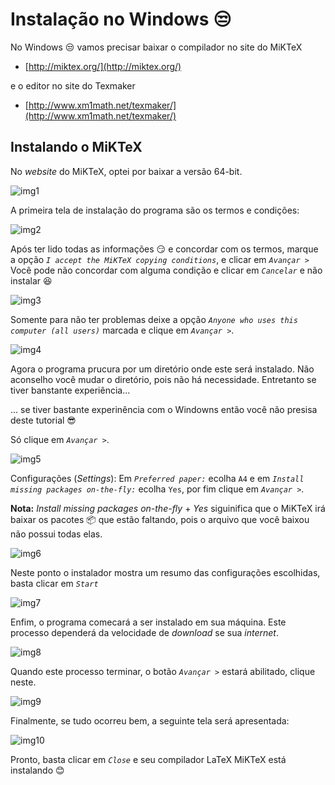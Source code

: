 # Instalação no Windows :unamused:

No Windows :unamused: vamos precisar baixar o compilador no site do MiKTeX

* [http://miktex.org/](http://miktex.org/)

e o editor no site do Texmaker

* [http://www.xm1math.net/texmaker/](http://www.xm1math.net/texmaker/)

## Instalando o MiKTeX

No *website* do MiKTeX, optei por baixar a versão 64-bit.

![img1](https://github.com/RafaelDexter/semanadafisica/blob/master/img/miktex/01.PNG)

A primeira tela de instalação do programa são os termos e condições:

![img2](https://github.com/RafaelDexter/semanadafisica/blob/master/img/miktex/02.PNG)

Após ter lido todas as informações :smirk: e concordar com os termos, marque a opção
*`I accept the MiKTeX copying conditions`*, e clicar em *`Avançar >`* Você pode não
concordar com alguma condição e clicar em *`Cancelar`* e não instalar :laughing: 

![img3](https://github.com/RafaelDexter/semanadafisica/blob/master/img/miktex/03.PNG)

Somente para não ter problemas deixe a opção *`Anyone who uses this computer (all users)`*
marcada e clique em *`Avançar >`*.

![img4](https://github.com/RafaelDexter/semanadafisica/blob/master/img/miktex/04.PNG)

Agora o programa prucura por um diretório onde este será instalado. Não aconselho
você mudar o diretório, pois não há necessidade. Entretanto se tiver banstante
experiência... 

... se tiver bastante experinência com o Windowns então você não presisa deste
tutorial :sunglasses:

Só clique em *`Avançar >`*.

![img5](https://github.com/RafaelDexter/semanadafisica/blob/master/img/miktex/05.PNG)

Configurações (*Settings*): Em *`Preferred paper:`* ecolha `A4` e em *`Install missing packages on-the-fly:`* ecolha `Yes`, por fim clique em *`Avançar >`*.

**Nota:** *Install missing packages on-the-fly* + *Yes* siguinifica que o MiKTeX
irá baixar os pacotes :package: que estão faltando, pois o arquivo que você baixou
não possui todas elas.

![img6](https://github.com/RafaelDexter/semanadafisica/blob/master/img/miktex/06.PNG)

Neste ponto o instalador mostra um resumo das configurações escolhidas, basta clicar
em *`Start`*

![img7](https://github.com/RafaelDexter/semanadafisica/blob/master/img/miktex/07.PNG)

Enfim, o programa comecará a ser instalado em sua máquina. Este processo dependerá
da velocidade de *download* se sua *internet*.

![img8](https://github.com/RafaelDexter/semanadafisica/blob/master/img/miktex/08.PNG)

Quando este processo terminar, o botão *`Avançar >`* estará abilitado, clique neste.

![img9](https://github.com/RafaelDexter/semanadafisica/blob/master/img/miktex/09.PNG)

Finalmente, se tudo ocorreu bem, a seguinte tela será apresentada:

![img10](https://github.com/RafaelDexter/semanadafisica/blob/master/img/miktex/10.PNG)

Pronto, basta clicar em *`Close`* e seu compilador LaTeX MiKTeX está instalando :blush:
